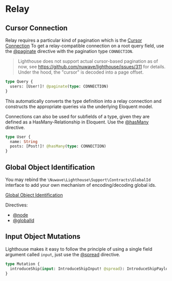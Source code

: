 # Relay

## Cursor Connection

Relay requires a particular kind of pagination which is the [Cursor Connection](https://facebook.github.io/relay/graphql/connections.htm)
To get a relay-compatible connection on a root query field, use the [@paginate](../api-reference/directives.md#paginate)
directive with the pagination type `CONNECTION`.

> Lighthouse does not support actual cursor-based pagination as of now, see https://github.com/nuwave/lighthouse/issues/311 for details.
> Under the hood, the "cursor" is decoded into a page offset.

```graphql
type Query {
  users: [User!]! @paginate(type: CONNECTION)
}
```

This automatically converts the type definition into a relay connection and constructs
the appropriate queries via the underlying Eloquent model.

Connections can also be used for subfields of a type, given they are defined as a HasMany-Relationship
in Eloquent. Use the [@hasMany](../api-reference/directives.md#hasmany) directive.

```graphql
type User {
  name: String
  posts: [Post!]! @hasMany(type: CONNECTION)
}
```

## Global Object Identification

You may rebind the `\Nuwave\Lighthouse\Support\Contracts\GlobalId` interface to add your
own mechanism of encoding/decoding global ids.

[Global Object Identification](https://relay.dev/graphql/objectidentification.htm)

Directives:

- [@node](../api-reference/directives.md#node)
- [@globalId](../api-reference/directives.md#globalid)

## Input Object Mutations

Lighthouse makes it easy to follow the principle of using a
single field argument called `input`, just use the [@spread](../api-reference/directives.md#spread) directive.

```graphql
type Mutation {
  introduceShip(input: IntroduceShipInput! @spread): IntroduceShipPayload!
}
```
